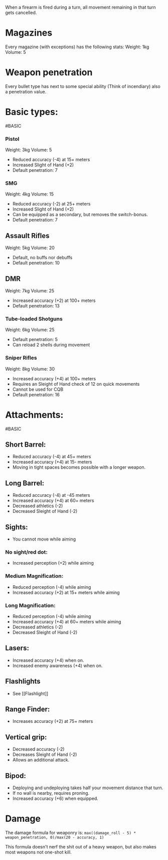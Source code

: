 When a firearm is fired during a turn, all movement remaining in that turn gets cancelled.

# Magazines
Every magazine (with exceptions) has the following stats:
Weight: 1kg
Volume: 5

# Weapon penetration
Every bullet type has next to some special ability (Think of incendiary) also a penetration value.

# Basic types:
#BASIC
### Pistol
Weight: 3kg
Volume: 5
- Reduced accuracy (-4) at 15+ meters
- Increased Slight of Hand (+2)
- Default penetration: 7
### SMG
Weight: 4kg
Volume: 15
- Reduced accuracy (-2) at 25+ meters
- Increased Slight of Hand (+2)
- Can be equipped as a secondary, but removes the switch-bonus.
- Default penetration: 7
## Assault Rifles
Weight: 5kg
Volume: 20
- Default, no buffs nor debuffs
- Default penetration: 10
## DMR
Weight: 7kg
Volume: 25
- Increased accuracy (+2) at 100+ meters
- Default penetration: 13
### Tube-loaded Shotguns
Weight: 6kg
Volume: 25
- Default penetration: 5
- Can reload 2 shells during movement
### Sniper Rifles
Weight: 8kg
Volume: 30
- Increased accuracy (+4) at 100+ meters
- Requires an Sleight of Hand check of 12 on quick movements
- Cannot be used for CQB
- Default penetration: 16

# Attachments:
#BASIC
## Short Barrel:
- Reduced accuracy (-4) at 45+ meters
- Increased accuracy (+4) at 15- meters
- Moving in tight spaces becomes possible with a longer weapon.
## Long Barrel:
- Reduced accuracy (-4) at -45 meters
- Increased accuracy (+4) at 60+ meters
- Decreased athletics (-2)
- Decreased Sleight of Hand (-2)

## Sights:
- You cannot move while aiming
### No sight/red dot:
- Increased perception (+2) while aiming
### Medium Magnification:
- Reduced perception (-4) while aiming
- Increased accuracy (+2) at 15+ meters while aiming
### Long Magnification:
- Reduced perception (-4) while aiming
- Increased accuracy (+4) at 60+ meters while aiming
- Decreased athletics (-2)
- Decreased Sleight of Hand (-2)
## Lasers:
- Increased accuracy (+4) when on.
- Increased enemy awareness (+4) when on.
## Flashlights
- See [[Flashlight]]
## Range Finder:
- Increases accuracy (+2) at 75+ meters
## Vertical grip:
- Decreased accuracy (-2)
- Decreases Sleight of Hand (-2)
- Allows an additional attack.
## Bipod:
- Deploying and undeploying takes half your movement distance that turn.
- If no wall is nearby, requires proning.
- Increased accuracy (+6) when equipped.


# Damage
The damage formula for weaponry is:
`max((damage_roll - 5) * weapon_penetration, 0)/max(20 - accuracy, 1)`

This formula doesn't nerf the shit out of a heavy weapon, but also makes most weapons not one-shot kill.